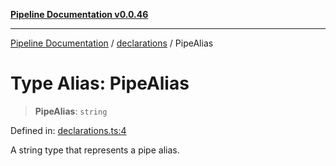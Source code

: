 [**Pipeline Documentation v0.0.46**](../../README.md)

***

[Pipeline Documentation](../../modules.md) / [declarations](../README.md) / PipeAlias

# Type Alias: PipeAlias

> **PipeAlias**: `string`

Defined in: [declarations.ts:4](https://github.com/stonemjs/pipeline/blob/c8a1fcbfdda4004779e43e603ed49dbe9ca9323f/src/declarations.ts#L4)

A string type that represents a pipe alias.
